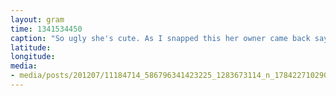 ```yaml
---
layout: gram
time: 1341534450
caption: "So ugly she's cute. As I snapped this her owner came back saying, \"She's gonna go viral one of these days.\""
latitude: 
longitude: 
media:
- media/posts/201207/11184714_586796341423225_1283673114_n_17842271029000351.jpg
---
```


